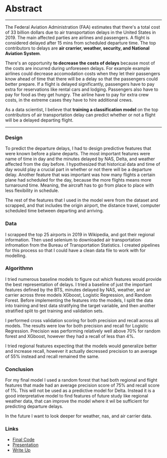 # Abstract

------------

The Federal Aviation Administration (FAA) estimates that there's a total cost of 33 billion dollars due to air transportation delays in the United States in 2019. The main affected parties are airlines and passengers. A flight is considered delayed after 15 mins from scheduled departure time. The top contributors to delays are **air crarrier, weather, security, and National Aviation System**. 

There's an opportunity **to decrease the costs of delays** because most of the costs are incurred during unforeseen delays. For example example airlines could decrease accomodation costs when they let their passengers know ahead of time that there will be a delay so that the passengers could better prepare. If a flight is delayed significantly, passengers have to pay extra for reservations like rental cars and lodging. Passengers also have to pay for food as they get hungry. The airline have to pay for extra crew costs, in the extreme cases they have to hire additional crews. 

As a data scientist, I believe that **training a classification model**  on the top contributors of air transportation delay can predict whether or not a flight will be a delayed departing flight.


------------

### Design

To predict the departure delays, I had to design predictive features that were known before a plane departs. The most important features were name of time in day and the minutes delayed by NAS, Delta, and weather affected from the day before. I hypothesized that historical data and time of day would play a crucial part in whether or not there will be a departure delay. Another feature that was important was how many flights a certain plane had scheduled for the day, because the more flights means more turnaround time. Meaning, the aircraft has to go from place to place with less flexibility in schedule.

The rest of the features that I used in the model were from the dataset and scrapped, and that includes the origin airport, the distance travel, computer scheduled time between departing and arriving.

### Data

I scrapped the top 25 airports in 2019 in Wikipedia, and got their regional information. Then used selenium to downloaded air transportation infromation from the Bureau of Transportation Statistics. I created pipelines for this process so that I could have a clean data file to work with for modelling. 

### Algorithmn 

I tried numerous baseline models to figure out which features would provide the best representation of delays. I tried a baseline of just the important features defined by the BTS, minutes delayed by NAS, weather, and air carrier across three models XGboost, Logistic Regression, and Random Forest. Before implementing the features into the models, I split the data into training and test data stratifying the target variable, and then another stratified split to get training and validation sets. 

I performed cross validation scoring for both precision and recall across all models. The results were low for both precision and recall for Logistic Regression. Precision was performing relatively well above 70% for random forest and XGboost, however they had a recall of less than 4%. 

I tried regional features expecting that the models would generalize better and increase recall, however it actually decressed precision to an average of 55% instead and recall remained the same. 

### Conclusion

For my final model I used a random forest that had both regional and flight features that made had an average precision score of 75% and recall score of 1%. This will not be used as a predictive model for Delta. Instead it is a good interpretative model to find features of future study like regional weather data, that can improve the model where it wil be sufficient for predicting departure delays.

In the future I want to look deeper for weather, nas, and air carrier data.

### Links

- [Final Code](https://github.com/Dong-Zhen/PredictingFlightDelays/tree/master/Code)
- [Presentation](https://github.com/Dong-Zhen/PredictingFlightDelays/blob/master/Flight%20Delays.pdf)
- [Write Up](https://github.com/Dong-Zhen/LR_NBAProject)



